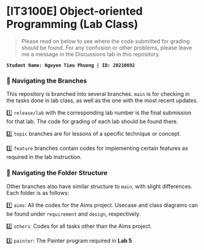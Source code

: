 # [IT3100E] Object-oriented Programming (Lab Class)
> Please read on below to see where the code submitted for grading should be found. For any confusion or other problems, please leave me a message in the Discussions tab in this repository. 

**`Student Name: Nguyen Tieu Phuong | ID: 20210692`**

### 🌳 Navigating the Branches
This repository is branched into several branches.
`main` is for checking in the tasks done in lab class, as well as the one with the most recent updates.

1️⃣ `release/lab` with the corresponding lab number is the final submission for that lab. The code for grading of each lab should be found there.

2️⃣ `topic` branches are for lessons of a specific technique or concept.

3️⃣ `feature` branches contain codes for implementing certain features as required in the lab instruction.


### 📂 Navigating the Folder Structure
Other branches also have similar structure to `main`, with slight differences. Each folder is as follows:

1️⃣ `aims`: All the codes for the Aims project. Usecase and class diagrams can be found under `requirement` and `design`, respectively.

2️⃣ `others`: Codes for all tasks other than the Aims project.

3️⃣ `painter`: The Painter program required in **Lab 5**

